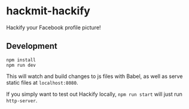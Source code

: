 # hackmit-hackify
Hackify your Facebook profile picture!

## Development
```
npm install
npm run dev
```

This will watch and build changes to js files with Babel, as well as serve static files at `localhost:8080`.

If you simply want to test out Hackify locally, `npm run start` will just run `http-server`.
